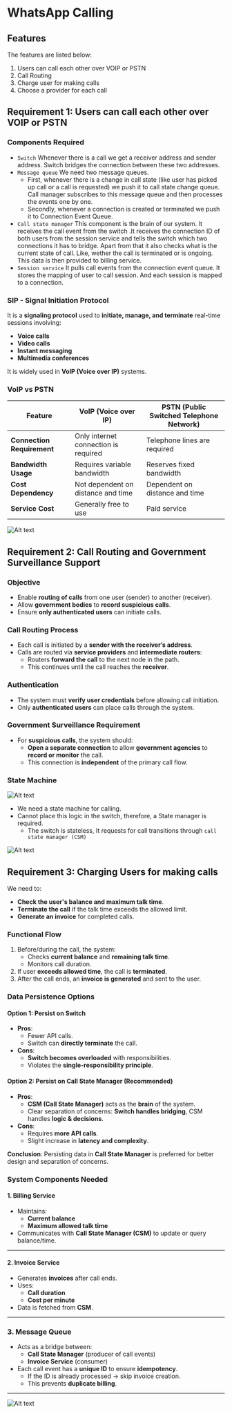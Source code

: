 # WhatsApp Calling

## Features
The features are listed below:
1. Users can call each other over VOIP or PSTN
2. Call Routing
3. Charge user for making calls
4. Choose a provider for each call

## Requirement 1: Users can call each other over VOIP or PSTN

### Components Required

- `Switch` Whenever there is a call we get a receiver address and sender address. Switch bridges the
connection between these two addresses.
- `Message queue`
We need two message queues.
  - First, whenever there is a change in call state (like user has picked up call or a call is requested)
we push it to call state change queue. Call manager subscribes to this message queue and then
processes the events one by one.
  - Secondly, whenever a connection is created or terminated we push it to Connection Event Queue.
- `Call state manager`
This component is the brain of our system. It receives the call event from the switch .It receives the connection ID of both users from the session service and tells the switch which two connections it has to bridge. Apart from that it also checks what is the current state of call. Like, wether the call is terminated or is ongoing. This data is then provided to billing service.
- `Session service` It pulls call events from the connection event queue. It stores the mapping of user to call session. And each session is mapped to a connection.

### SIP - Signal Initiation Protocol
It is a **signaling protocol** used to **initiate, manage, and terminate** real-time sessions involving:

- **Voice calls**
- **Video calls**
- **Instant messaging**
- **Multimedia conferences**

It is widely used in **VoIP (Voice over IP)** systems.

### VoIP vs PSTN


| Feature                              | VoIP (Voice over IP)                        | PSTN (Public Switched Telephone Network)       |
|--------------------------------------|---------------------------------------------|------------------------------------------------|
| **Connection Requirement**           | Only internet connection is required        | Telephone lines are required                   |
| **Bandwidth Usage**                  | Requires variable bandwidth                 | Reserves fixed bandwidth                       |
| **Cost Dependency**                  | Not dependent on distance and time          | Dependent on distance and time                 |
| **Service Cost**                     | Generally free to use                       | Paid service                                   |


![Alt text](./../../diagrams/wa-calling-1.png)

## Requirement 2: Call Routing and Government Surveillance Support

### Objective

- Enable **routing of calls** from one user (sender) to another (receiver).
- Allow **government bodies** to **record suspicious calls**.
- Ensure **only authenticated users** can initiate calls.



### Call Routing Process

- Each call is initiated by a **sender with the receiver’s address**.
- Calls are routed via **service providers** and **intermediate routers**:
  - Routers **forward the call** to the next node in the path.
  - This continues until the call reaches the **receiver**.
  

### Authentication

- The system must **verify user credentials** before allowing call initiation.
- Only **authenticated users** can place calls through the system.



### Government Surveillance Requirement

- For **suspicious calls**, the system should:
  - **Open a separate connection** to allow **government agencies** to **record or monitor** the call.
  - This connection is **independent** of the primary call flow.

### State Machine

![Alt text](./../../diagrams/wa-calling-3.png)
- We need a state machine for calling.
- Cannot place this logic in the switch, therefore, a State manager is required.
  - The switch is stateless, It requests for call transitions through `call state manager (CSM)`
  
![Alt text](./../../diagrams/wa-calling-2.png)


## Requirement 3: Charging Users for making calls

We need to:

- **Check the user's balance and maximum talk time**.
- **Terminate the call** if the talk time exceeds the allowed limit.
- **Generate an invoice** for completed calls.
  
### Functional Flow

1. Before/during the call, the system:
   - Checks **current balance** and **remaining talk time**.
   - Monitors call duration.
2. If user **exceeds allowed time**, the call is **terminated**.
3. After the call ends, an **invoice is generated** and sent to the user.

###  Data Persistence Options

#### Option 1: Persist on Switch
- **Pros**:
  - Fewer API calls.
  - Switch can **directly terminate** the call.
- **Cons**:
  - **Switch becomes overloaded** with responsibilities.
  - Violates the **single-responsibility principle**.

#### Option 2: Persist on Call State Manager (Recommended)
- **Pros**:
  - **CSM (Call State Manager)** acts as the **brain** of the system.
  - Clear separation of concerns: **Switch handles bridging**, CSM handles **logic & decisions**.
- **Cons**:
  - Requires **more API calls**.
  - Slight increase in **latency and complexity**.

**Conclusion**: Persisting data in **Call State Manager** is preferred for better design and separation of concerns.

### System Components Needed

#### 1. Billing Service
- Maintains:
  - **Current balance**
  - **Maximum allowed talk time**
- Communicates with **Call State Manager (CSM)** to update or query balance/time.

---

#### 2. Invoice Service
- Generates **invoices** after call ends.
- Uses:
  - **Call duration**
  - **Cost per minute**
- Data is fetched from **CSM**.

---

### 3. Message Queue
- Acts as a bridge between:
  - **Call State Manager** (producer of call events)
  - **Invoice Service** (consumer)
- Each call event has a **unique ID** to ensure **idempotency**.
  - If the ID is already processed → skip invoice creation.
  - This prevents **duplicate billing**.

---


![Alt text](./../../diagrams/wa-calling-4.png)